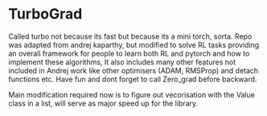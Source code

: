 # TurboGrad
 Called turbo not because its fast but because its a mini torch, sorta. Repo was adapted from andrej kaparthy, but modified to solve RL tasks providing an overall framework for people to learn both RL and pytorch and how to implement these algorithms, It also includes many other features not included in Andrej work like other optimisers (ADAM, RMSProp) and detach functions etc. Have fun and dont forget to call Zero_grad before backward.

 Main modification required now is to figure out vecorisation with the Value class in a list, will serve as major speed up for the library.